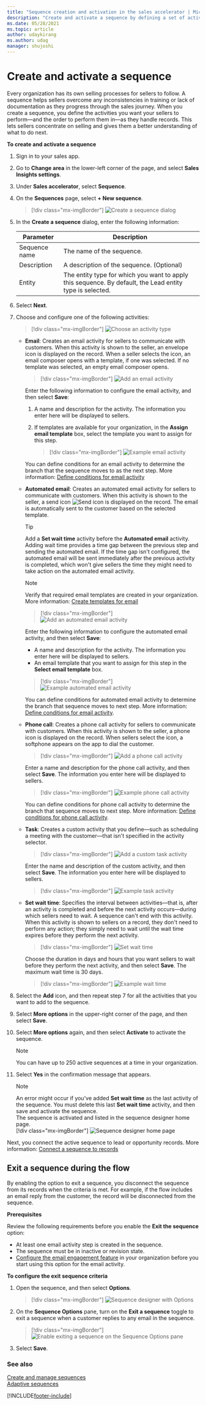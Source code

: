 ```yaml
---
title: "Sequence creation and activation in the sales accelerator | MicrosoftDocs"
description: "Create and activate a sequence by defining a set of activities as steps that sellers should follow while handling records."
ms.date: 05/28/2021
ms.topic: article
author: udaykirang
ms.author: udag
manager: shujoshi
---
```


# Create and activate a sequence

Every organization has its own selling processes for sellers to follow. A sequence helps sellers overcome any inconsistencies in training or lack of documentation as they progress through the sales journey. When you create a sequence, you define the activities you want your sellers to perform&mdash;and the order to perform them in&mdash;as they handle records. This lets sellers concentrate on selling and gives them a better understanding of what to do next.

**To create and activate a sequence**

1. Sign in to your sales app.   
2. Go to **Change area** in the lower-left corner of the page, and select **Sales Insights settings**.   
3. Under **Sales accelerator**, select **Sequence**.  
4. On the **Sequences** page, select **+ New sequence**.   
    > [!div class="mx-imgBorder"]
    > ![Create a sequence dialog](media/sequence-create-sequence.png "Create a sequence dialog")   
5. In the **Create a sequence** dialog, enter the following information:   

    | Parameter | Description |
    |-----------|-------------|
    | Sequence name | The name of the sequence. |
    | Description | A description of the sequence. (Optional) |
    | Entity | The entity type for which you want to apply this sequence. By default, the Lead entity type is selected. |   
6. Select **Next**.   
7. Choose and configure one of the following activities:   
    > [!div class="mx-imgBorder"]
    > ![Choose an activity type](media/sequence-choose-activity.png "Choose an activity type")       
    - **Email**: Creates an email activity for sellers to communicate with customers. When this activity is shown to the seller, an envelope icon is displayed on the record. When a seller selects the icon, an email composer opens with a template, if one was selected. If no template was selected, an empty email composer opens.  
       > [!div class="mx-imgBorder"]
       > ![Add an email activity](media/sequence-activity-add-email.png "Add an email activity")    

       Enter the following information to configure the email activity, and then select **Save**:   
       1. A name and description for the activity. The information you enter here will be displayed to sellers.   
       2. If templates are available for your organization, in the **Assign email template** box, select the template you want to assign for this step.   

          > [!div class="mx-imgBorder"]
          > ![Example email activity](media/sequence-activity-email-created.png "Example email activity")   

        You can define conditions for an email activity to determine the branch that the sequence moves to as the next step. More information: [Define conditions for email activity](adaptive-sequence.md#define-conditions-for-email-activity)      

    - **Automated email**: Creates an automated email activity for sellers to communicate with customers. When this activity is shown to the seller, a send icon ![Send icon](media/send-icon.png "Send icon") is displayed on the record. The email is automatically sent to the customer based on the selected template.    
        >[!TIP]
        >Add a **Set wait time** activity before the **Automated email** activity. Adding wait time provides a time gap between the previous step and sending the automated email. If the time gap isn't configured, the automated email will be sent immediately after the previous activity is completed, which won't give sellers the time they might need to take action on the automated email activity.    

        >[!NOTE]
        >Verify that required email templates are created in your organization. More information: [Create templates for email](/power-platform/admin/create-templates-email)   

        > [!div class="mx-imgBorder"]
        > ![Add an automated email activity](media/sequence-activity-add-automated-email.png "Add an automated email activity")   

        Enter the following information to configure the automated email activity, and then select **Save**:    
        -	A name and description for the activity. The information you enter here will be displayed to sellers.
        -	An email template that you want to assign for this step in the **Select email template** box.   

        > [!div class="mx-imgBorder"]
        > ![Example automated email activity](media/sequence-activity-automated-email-created.png "Example automated email activity")   

        You can define conditions for automated email activity to determine the branch that sequence moves to next step. More information: [Define conditions for email activity](adaptive-sequence.md#define-conditions-for-email-activity).   

    - **Phone call**: Creates a phone call activity for sellers to communicate with customers. When this activity is shown to the seller, a phone icon is displayed on the record. When sellers select the icon, a softphone appears on the app to dial the customer.    
        > [!div class="mx-imgBorder"]
        > ![Add a phone call activity](media/sequence-activity-add-phone-call.png "Add a phone call activity")    

        Enter a name and description for the phone call activity, and then select **Save**. The information you enter here will be displayed to sellers.   
        > [!div class="mx-imgBorder"]
        > ![Example phone call activity](media/sequence-activity-phone-call-created.png "Example phone call activity")    

        You can define conditions for phone call activity to determine the branch that sequence moves to next step. More information: [Define conditions for phone call activity](adaptive-sequence.md#define-conditions-for-phone-call-activity).      
    - **Task**: Creates a custom activity that you define&mdash;such as scheduling a meeting with the customer&mdash;that isn't specified in the activity selector.   
        > [!div class="mx-imgBorder"]
        > ![Add a custom task activity](media/sequence-activity-add-task.png "Add a custom task activity")    

        Enter the name and description of the custom activity, and then select **Save**. The information you enter here will be displayed to sellers.   
        > [!div class="mx-imgBorder"]
        > ![Example task activity](media/sequence-activity-task-created.png "Example task activity")   
    - **Set wait time**: Specifies the interval between activities&mdash;that is, after an activity is completed and before the next activity occurs&mdash;during which sellers need to wait. A sequence can't end with this activity.    
        When this activity is shown to sellers on a record, they don't need to perform any action; they simply need to wait until the wait time expires before they perform the next activity.   
        > [!div class="mx-imgBorder"]
        > ![Set wait time](media/sequence-activity-add-set-wait-time.png "Set wait time")   

        Choose the duration in days and hours that you want sellers to wait before they perform the next activity, and then select **Save**. The maximum wait time is 30 days.   
        > [!div class="mx-imgBorder"]
        > ![Example wait time](media/sequence-activity-set-wait-time-created.png "Example wait time")   
8. Select the **Add** icon, and then repeat step 7 for all the activities that you want to add to the sequence.    
9. Select **More options** in the upper-right corner of the page, and then select **Save**.    
10. Select **More options** again, and then select **Activate** to activate the sequence.   
    >[!NOTE]
    >You can have up to 250 active sequences at a time in your organization.        
11. Select **Yes** in the confirmation message that appears.   
    > [!NOTE]
    > An error might occur if you've added **Set wait time** as the last activity of the sequence. You must delete this last **Set wait time** activity, and then save and activate the sequence.       
    The sequence is activated and listed in the sequence designer home page.   
    > [!div class="mx-imgBorder"]
    > ![Sequence designer home page](media/sequence-home-page.png "Sequence designer home page")    

Next, you connect the active sequence to lead or opportunity records. More information: [Connect a sequence to records](connect-a-sequence-to-records.md)

## Exit a sequence during the flow

By enabling the option to exit a sequence, you disconnect the sequence from its records when the criteria is met. For example, if the flow includes an email reply from the customer, the record will be disconnected from the sequence.

**Prerequisites**

Review the following requirements before you enable the **Exit the sequence** option:

- At least one email activity step is created in the sequence. 
- The sequence must be in inactive or revision state.
- [Configure the email engagement feature](configure-email-engagement.md) in your organization before you start using this option for the email activity.

**To configure the exit sequence criteria**

1.	Open the sequence, and then select **Options**.

    > [!div class="mx-imgBorder"]
    > ![Sequence designer with Options](media/sequence-designer-select-options.png "Sequence designer with Options")

2.	On the **Sequence Options** pane, turn on the **Exit a sequence** toggle to exit a sequence when a customer replies to any email in the sequence.  

    > [!div class="mx-imgBorder"]
    > ![Enable exiting a sequence on the Sequence Options pane](media/sequence-sequence-options-pane.png "Enable exiting a sequence on the Sequence Options pane")

3.	Select **Save**.

### See also

[Create and manage sequences](create-manage-sequences.md)     
[Adaptive sequences](adaptive-sequence.md)


[!INCLUDE[footer-include](../includes/footer-banner.md)]
